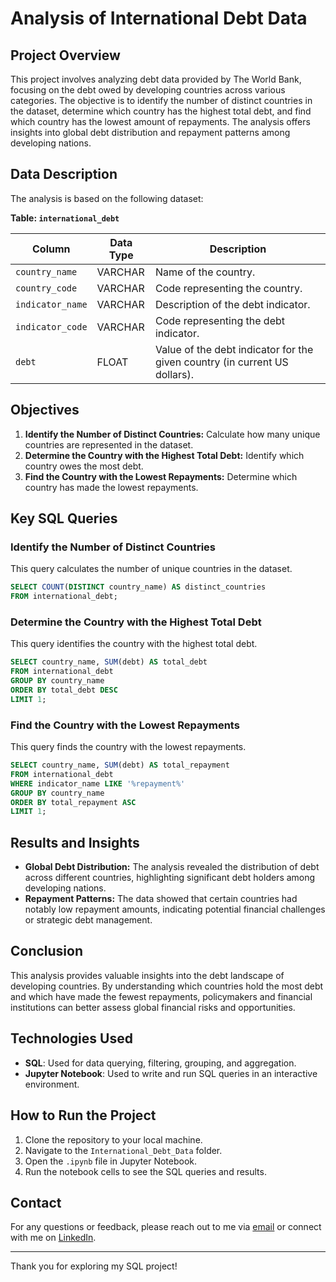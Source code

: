 # Analysis of International Debt Data

## Project Overview

This project involves analyzing debt data provided by The World Bank, focusing on the debt owed by developing countries across various categories. The objective is to identify the number of distinct countries in the dataset, determine which country has the highest total debt, and find which country has the lowest amount of repayments. The analysis offers insights into global debt distribution and repayment patterns among developing nations.

## Data Description

The analysis is based on the following dataset:

**Table: `international_debt`**

| Column             | Data Type | Description                                          |
|--------------------|-----------|------------------------------------------------------|
| `country_name`     | VARCHAR   | Name of the country.                                 |
| `country_code`     | VARCHAR   | Code representing the country.                       |
| `indicator_name`   | VARCHAR   | Description of the debt indicator.                   |
| `indicator_code`   | VARCHAR   | Code representing the debt indicator.                |
| `debt`             | FLOAT     | Value of the debt indicator for the given country (in current US dollars). |

## Objectives

1. **Identify the Number of Distinct Countries:** Calculate how many unique countries are represented in the dataset.
2. **Determine the Country with the Highest Total Debt:** Identify which country owes the most debt.
3. **Find the Country with the Lowest Repayments:** Determine which country has made the lowest repayments.

## Key SQL Queries

### Identify the Number of Distinct Countries
This query calculates the number of unique countries in the dataset.

```sql
SELECT COUNT(DISTINCT country_name) AS distinct_countries
FROM international_debt;
```

### Determine the Country with the Highest Total Debt
This query identifies the country with the highest total debt.

```sql
SELECT country_name, SUM(debt) AS total_debt
FROM international_debt
GROUP BY country_name
ORDER BY total_debt DESC
LIMIT 1;
```

### Find the Country with the Lowest Repayments
This query finds the country with the lowest repayments.

```sql
SELECT country_name, SUM(debt) AS total_repayment
FROM international_debt
WHERE indicator_name LIKE '%repayment%'
GROUP BY country_name
ORDER BY total_repayment ASC
LIMIT 1;
```

## Results and Insights

- **Global Debt Distribution:** The analysis revealed the distribution of debt across different countries, highlighting significant debt holders among developing nations.
- **Repayment Patterns:** The data showed that certain countries had notably low repayment amounts, indicating potential financial challenges or strategic debt management.

## Conclusion

This analysis provides valuable insights into the debt landscape of developing countries. By understanding which countries hold the most debt and which have made the fewest repayments, policymakers and financial institutions can better assess global financial risks and opportunities.

## Technologies Used

- **SQL**: Used for data querying, filtering, grouping, and aggregation.
- **Jupyter Notebook**: Used to write and run SQL queries in an interactive environment.

## How to Run the Project

1. Clone the repository to your local machine.
2. Navigate to the `International_Debt_Data` folder.
3. Open the `.ipynb` file in Jupyter Notebook.
4. Run the notebook cells to see the SQL queries and results.

## Contact

For any questions or feedback, please reach out to me via [email](mailto:ld19rk@brocku.ca) or connect with me on [LinkedIn](https://www.linkedin.com/in/liam-doyle-6b88a12a4).

---

Thank you for exploring my SQL project!
